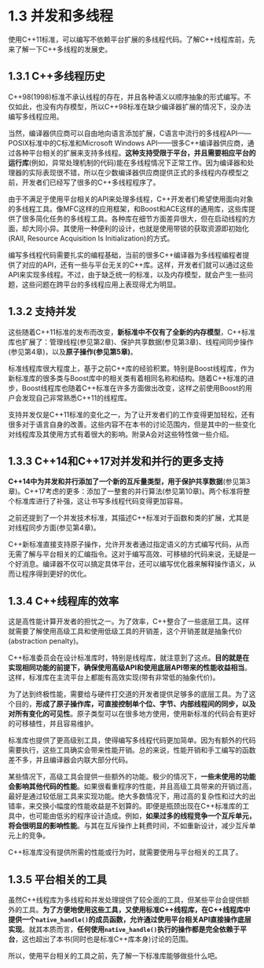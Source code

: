 # 1.3 并发和多线程

使用C++11标准，可以编写不依赖平台扩展的多线程代码。了解C++线程库前，先来了解一下C++多线程的发展史。

## 1.3.1 C++多线程历史

C++98(1998)标准不承认线程的存在，并且各种语义以顺序抽象的形式编写。不仅如此，也没有内存模型，所以C++98标准在缺少编译器扩展的情况下，没办法编写多线程应用。

当然，编译器供应商可以自由地向语言添加扩展，C语言中流行的多线程API——POSIX标准中的C标准和Microsoft Windows API——很多C++编译器供应商，通过各种平台相关的扩展来支持多线程。**这种支持受限于平台，并且需要相应平台的运行库**(例如，异常处理机制的代码)能在多线程情况下正常工作。因为编译器和处理器的实际表现很不错，所以在少数编译器供应商提供正式的多线程内存模型之前，开发者们已经写了很多的C++多线程程序了。

由于不满足于使用平台相关的API来处理多线程，C++开发者们希望使用面向对象的多线程工具。像MFC这样的应用框架，和Boost和ACE这样的通用库，这些库提供了很多简化任务的多线程工具。各种库在细节方面差异很大，但在启动线程的方面，却大同小异。其使用一种便利的设计，也就是使用带锁的获取资源即初始化(RAII, Resource Acquisition Is Initialization)的方式。

编写多线程代码需要扎实的编程基础，当前的很多C++编译器为多线程编程者提供了对应的API，还有一些与平台无关的C++库。这样，开发者们就可以通过这些API来实现多线程。不过，由于缺乏统一的标准，以及内存模型，就会产生一些问题，这些问题在跨平台的多线程应用上表现得尤为明显。

## 1.3.2 支持并发

这些随着C++11标准的发布而改变，**新标准中不仅有了全新的内存模型**，C++标准库也扩展了：管理线程(参见第2章)、保护共享数据(参见第3章)、线程间同步操作(参见第4章)，以及**原子操作(参见第5章)**。

标准线程库很大程度上，基于之前C++库的经验积累。特别是Boost线程库，作为新标准库的很多类与Boost库中的相关类有着相同名称和结构。随着C++标准的进步，Boost线程库也随着C++标准在许多方面做出改变，这样之前使用Boost的用户会发现自己非常熟悉C++11的线程库。

支持并发仅是C++11标准的变化之一，为了让开发者们的工作变得更加轻松，还有很多对于语言自身的改善。这些内容不在本书的讨论范围内，但是其中的一些变化对线程库及其使用方式有着很大的影响。附录A会对这些特性做一些介绍。

## 1.3.3 C++14和C++17对并发和并行的更多支持

**C++14中为并发和并行添加了一个新的互斥量类型，用于保护共享数据**(参见第3章)。C++17考虑的更多：添加了一整套的并行算法(参见第10章)。两个标准将整个标准库进行了补强，这让书写多线程代码变得更加容易。

之前还提到了一个并发技术标准，其描述C++标准对于函数和类的扩展，尤其是对线程同步方面(参见第4章)。

C++新标准直接支持原子操作，允许开发者通过指定语义的方式编写代码，从而无需了解与平台相关的汇编指令。这对于编写高效、可移植的代码来说，无疑是一个好消息。编译器不仅可以搞定具体平台，还可以编写优化器来解释操作语义，从而让程序得到更好的优化。

## 1.3.4 C++线程库的效率

这是高性能计算开发者的担忧之一。为了效率，C++整合了一些底层工具。这样就需要了解使用高级工具和使用低级工具的开销差，这个开销差就是抽象代价(abstraction penalty)。

C++标准委员会在设计标准库时，特别是线程库，就注意到了这点。**目的就是在实现相同功能的前提下，确保使用高级API和使用底层API带来的性能收益相当**。这样，标准库在主流平台上都能有高效实现(带有非常低的抽象代价)。

为了达到终极性能，需要给与硬件打交道的开发者提供足够多的底层工具。为了这个目的，**形成了原子操作库，可直接控制单个位、字节、内部线程间的同步，以及对所有变化的可见性**。原子类型可以在很多地方使用，使用新标准的代码会有更好的可移植性，并且容易维护。

标准库也提供了更高级别工具，使得编写多线程代码更加简单。因为有额外的代码需要执行，这些工具确实会带来性能开销。总的来说，性能开销和手工编写的函数差不多，并且编译器会内联大部分代码。

某些情况下，高级工具会提供一些额外的功能。极少的情况下，**一些未使用的功能会影响其他代码的性能**。如果很看重程序的性能，并且高级工具带来的开销过高，最好是通过较低层工具来实现功能。绝大多数情况下，用过高的复杂性和过大的出错率，来交换小幅度的性能收益是不划算的。即便是瓶颈出现在C++标准库的工具中，也可能由低劣的程序设计造成。例如，**如果过多的线程竞争一个互斥单元，将会很明显的影响性能**。与其在互斥操作上耗费时间，不如重新设计，减少互斥单元上的竞争。

C++标准库没有提供所需的性能或行为时，就需要使用与平台相关的工具了。

## 1.3.5 平台相关的工具

虽然C++线程库为多线程和并发处理提供了较全面的工具，但某些平台会提供额外的工具。**为了方便地使用这些工具，又使用标准C++线程库，在C++线程库中提供一个`native_handle()`的成员函数，允许通过使用平台相关API直接操作底层实现**。就其本质而言，**任何使用`native_handle()`执行的操作都是完全依赖于平台**，这也超出了本书(同时也是标准C++库本身)讨论的范围。

所以，使用平台相关的工具之前，先了解一下标准库能够做些什么吧。